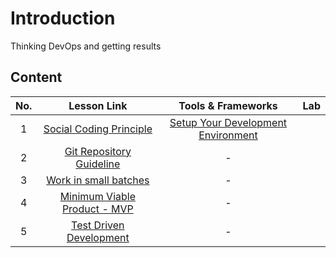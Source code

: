 # Introduction

Thinking DevOps and getting results

## Content
| No. |                                                                 Lesson Link                                                                  |                                           Tools & Frameworks                                          | Lab                                                            |
| :-: | :------------------------------------------------------------------------------------------------------------------------------------------: | :---------------------------------------------------------------------------------------------: | ------------------------------------------------------------------------------ |
| 1  | [Social Coding Principle](/blogs/Introduction-To-DevOps/Thinking-DevOps/1.Social-coding-principle.md) |                      [Setup Your Development Environment](./blogs/0-environment-setup.md) |   |
| 2  | [Git Repository Guideline](/blogs/Introduction-To-DevOps/Thinking-DevOps/2.Git-Repository-Guideline.md) |    - |   |
| 3  | [Work in small batches](/blogs/Introduction-To-DevOps/Thinking-DevOps/3.Work-in-small-batches.md) |    - |   |
| 4  | [Minimum Viable Product - MVP](/blogs/Introduction-To-DevOps/Thinking-DevOps/4.Minimum-Viable-Product.md) |    - |   |
| 5  | [Test Driven Development](/blogs/Introduction-To-DevOps/Thinking-DevOps/5.Test-Driven-Development.md) |    - |   |
